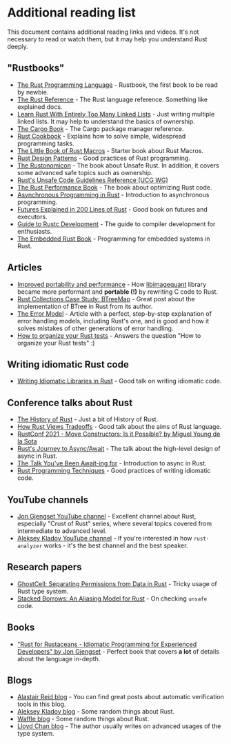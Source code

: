 # Additional reading list

This document contains additional reading links and videos. It's not necessary to read or watch them, but it may help you understand Rust deeply.

## "Rustbooks"

- [The Rust Programming Language](https://doc.rust-lang.org/book/) - Rustbook, the first book to be read by newbie.
- [The Rust Reference](https://doc.rust-lang.org/stable/reference/) - The Rust language reference. Something like explained docs.
- [Learn Rust With Entirely Too Many Linked Lists](https://rust-unofficial.github.io/too-many-lists/) - Just writing multiple linked lists. It may help to understand the basics of ownership.
- [The Cargo Book](https://doc.rust-lang.org/cargo/) - The Cargo package manager reference.
- [Rust Cookbook](https://rust-lang-nursery.github.io/rust-cookbook/intro.html) - Explains how to solve simple, widespread programming tasks.
- [The Little Book of Rust Macros](https://danielkeep.github.io/tlborm/book/index.html) - Starter book about Rust Macros.
- [Rust Design Patterns](https://rust-unofficial.github.io/patterns/intro.html) - Good practices of Rust programming.
- [The Rustonomicon](https://doc.rust-lang.org/nomicon/index.html) - The book about Unsafe Rust. In addition, it covers some advanced safe topics such as ownership.
- [Rust's Unsafe Code Guidelines Reference (UCG WG)](https://rust-lang.github.io/unsafe-code-guidelines/introduction.html)
- [The Rust Performance Book](https://nnethercote.github.io/perf-book/title-page.html) - The book about optimizing Rust code.
- [Asynchronous Programming in Rust](https://rust-lang.github.io/async-book/01_getting_started/01_chapter.html) - Introduction to asynchronous programming.
- [Futures Explained in 200 Lines of Rust](https://cfsamson.github.io/books-futures-explained/introduction.html) - Good book on futures and executors.
- [Guide to Rustc Development](https://rustc-dev-guide.rust-lang.org) - The guide to compiler development for enthusiasts.
- [The Embedded Rust Book](https://docs.rust-embedded.org/book/) - Programming for embedded systems in Rust.

## Articles

- [Improved portability and performance](https://pngquant.org/rust.html) - How [libimagequant](https://github.com/ImageOptim/libimagequant) library became more performant and **portable (!)** by rewriting C code to Rust.
- [Rust Collections Case Study: BTreeMap](https://cglab.ca/~abeinges/blah/rust-btree-case/) - Great post about the implementation of BTree in Rust from its author.
- [The Error Model](http://joeduffyblog.com/2016/02/07/the-error-model/) - Article with a perfect, step-by-step explanation of error handling models, including Rust's one, and is good and how it solves mistakes of other generations of error handling.
- [How to organize your Rust tests](https://blog.logrocket.com/how-to-organize-your-rust-tests/) - Answers the question "How to organize your Rust tests" :)

## Writing idiomatic Rust code

- [Writing Idiomatic Libraries in Rust](https://www.youtube.com/watch?v=0zOg8_B71gE) - Good talk on writing idiomatic code.

## Conference talks about Rust

- [The History of Rust](https://www.youtube.com/watch?v=79PSagCD_AY) - Just a bit of History of Rust.
- [How Rust Views Tradeoffs](https://www.youtube.com/watch?v=2ajos-0OWts) - Good talk about the aims of Rust language.
- [RustConf 2021 - Move Constructors: Is it Possible? by Miguel Young de la Sota](https://www.youtube.com/watch?v=UrDhMWISR3w)
- [Rust's Journey to Async/Await](https://www.youtube.com/watch?v=lJ3NC-R3gSI) - The talk about the high-level design of async in Rust.
- [The Talk You've Been Await-ing for](https://www.youtube.com/watch?v=NNwK5ZPAJCk) - Introduction to async in Rust.
- [Rust Programming Techniques](https://www.youtube.com/watch?v=vqavdUGKeb4) - Good practices of writing idiomatic code.

## YouTube channels

- [Jon Gjengset YouTube channel](https://www.youtube.com/c/JonGjengset/featured) - Excellent channel about Rust, especially "Crust of Rust" series, where several topics covered from intermediate to advanced level.
- [Aleksey Kladov YouTube channel](https://www.youtube.com/channel/UCLd3PQ6J0C-VuNBozsXGUWg/featured) - If you're interested in how `rust-analyzer` works - it's the best channel and the best speaker.

## Research papers

- [GhostCell: Separating Permissions from Data in Rust](http://plv.mpi-sws.org/rustbelt/ghostcell/paper.pdf) - Tricky usage of Rust type system.
- [Stacked Borrows: An Aliasing Model for Rust](https://plv.mpi-sws.org/rustbelt/stacked-borrows/paper.pdf) - On checking `unsafe` code.

## Books

- ["Rust for Rustaceans - Idiomatic Programming for Experienced Developers" by Jon Gjengset](https://nostarch.com/rust-rustaceans) - Perfect book that covers **a lot** of details about the language in-depth.

## Blogs

- [Alastair Reid blog](https://alastairreid.github.io) - You can find great posts about automatic verification tools in this blog.
- [Aleksey Kladov blog](https://matklad.github.io) - Some random things about Rust.
- [Waffle blog](https://ihatereality.space) - Some random things about Rust.
- [Lloyd Chan blog](https://beachape.com) - The author usually writes on advanced usages of the type system.
